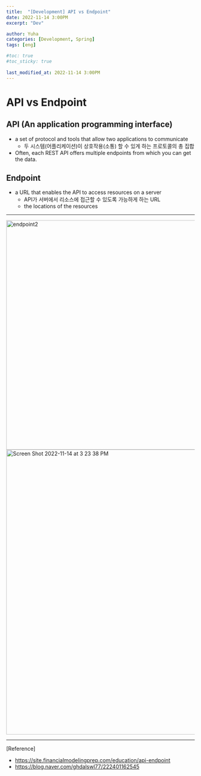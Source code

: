 ```yaml
---
title:  "[Development] API vs Endpoint"
date: 2022-11-14 3:00PM
excerpt: "Dev"

author: Yuha
categories: [Development, Spring]
tags: [eng]

#toc: true
#toc_sticky: true
 
last_modified_at: 2022-11-14 3:00PM
---
```


# API vs Endpoint

## API (An application programming interface)
- a set of protocol and tools that allow two applications to communicate
    - 두 시스템(어플리케이션)이 상호작용(소통) 할 수 있게 하는 프로토콜의 총 집합
- Often, each REST API offers multiple endpoints from which you can get the data.


## Endpoint
- a URL that enables the API to access resources on a server
    - API가 서버에서 리소스에 접근할 수 있도록 가능하게 하는 URL
    - the locations of the resources


---

<img width="611" alt="endpoint2" src="https://user-images.githubusercontent.com/83699657/201592357-f5ee2c32-12db-4390-93db-dc64842554da.png">


<img width="759" alt="Screen Shot 2022-11-14 at 3 23 38 PM" src="https://user-images.githubusercontent.com/83699657/201592416-4636d3c3-3768-4f49-ac34-e9cac0ec5f61.png">



---

[Reference]
- <https://site.financialmodelingprep.com/education/api-endpoint>
- <https://blog.naver.com/ghdalswl77/222401162545>